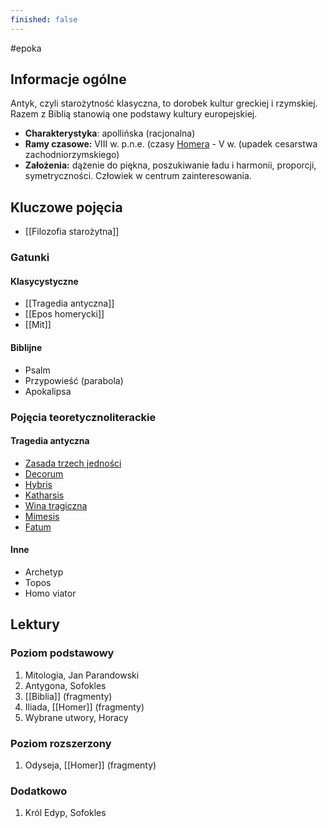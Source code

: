 ```yaml
---
finished: false
---
```

#epoka 
## Informacje ogólne
Antyk, czyli starożytność klasyczna, to dorobek kultur greckiej i rzymskiej. Razem z Biblią stanowią one podstawy kultury europejskiej.
- **Charakterystyka**: apollińska (racjonalna)
- **Ramy czasowe:** VIII w. p.n.e. (czasy [Homera](Homer) - V w. (upadek cesarstwa zachodniorzymskiego)
- **Założenia:** dążenie do piękna, poszukiwanie ładu i harmonii, proporcji, symetryczności. Człowiek w centrum zainteresowania.
## Kluczowe pojęcia
- [[Filozofia starożytna]]
### Gatunki
#### Klasycystyczne
- [[Tragedia antyczna]]
- [[Epos homerycki]]
- [[Mit]]
#### Biblijne
- Psalm
- Przypowieść (parabola)
- Apokalipsa
### Pojęcia teoretycznoliterackie
#### Tragedia antyczna
- [Zasada trzech jedności](Tragedia%20antyczna#^3jednosci)
- [Decorum](Tragedia%20antyczna#^decorum)
- [Hybris](Tragedia%20antyczna#^hybris)
- [Katharsis](Tragedia%20antyczna#^katharsis)
- [Wina tragiczna](Tragedia%20antyczna#^hamartia)
- [Mimesis](Tragedia%20antyczna#^mimesis)
- [Fatum](Tragedia%20antyczna#^fatum)
#### Inne
- Archetyp
- Topos
- Homo viator
## Lektury

### Poziom podstawowy
1. Mitologia, Jan Parandowski
2. Antygona, Sofokles
3. [[Biblia]] (fragmenty)
4. Iliada, [[Homer]] (fragmenty)
5. Wybrane utwory, Horacy

### Poziom rozszerzony
1. Odyseja, [[Homer]] (fragmenty)

### Dodatkowo
1. Król Edyp, Sofokles